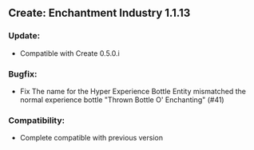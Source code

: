 ## Create: Enchantment Industry 1.1.13

### Update:
- Compatible with Create 0.5.0.i

### Bugfix:
- Fix The name for the Hyper Experience Bottle Entity mismatched the normal experience bottle "Thrown Bottle O' Enchanting" (#41)

### Compatibility:
- Complete compatible with previous version